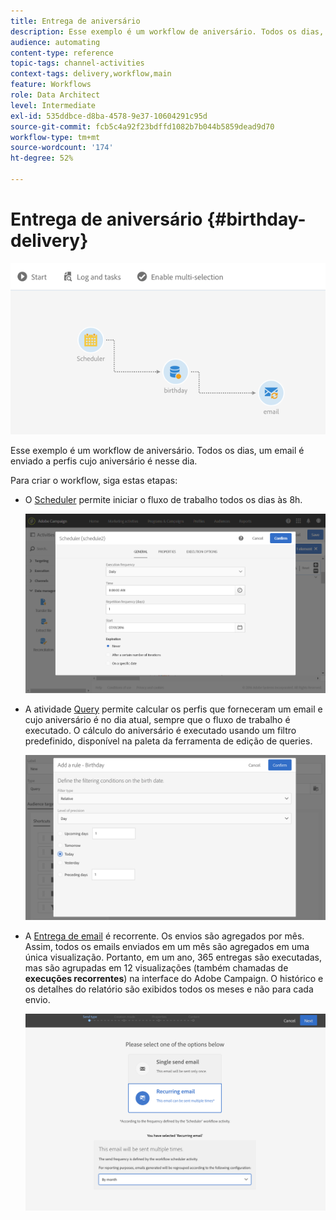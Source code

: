 ```yaml
---
title: Entrega de aniversário
description: Esse exemplo é um workflow de aniversário. Todos os dias, um email é enviado a perfis cujo aniversário é nesse dia.
audience: automating
content-type: reference
topic-tags: channel-activities
context-tags: delivery,workflow,main
feature: Workflows
role: Data Architect
level: Intermediate
exl-id: 535ddbce-d8ba-4578-9e37-10604291c95d
source-git-commit: fcb5c4a92f23bdffd1082b7b044b5859dead9d70
workflow-type: tm+mt
source-wordcount: '174'
ht-degree: 52%

---
```


# Entrega de aniversário {#birthday-delivery}

![](assets/wkf_delivery_example_1.png)

Esse exemplo é um workflow de aniversário. Todos os dias, um email é enviado a perfis cujo aniversário é nesse dia.

Para criar o workflow, siga estas etapas:

* O [Scheduler](../../automating/using/scheduler.md) permite iniciar o fluxo de trabalho todos os dias às 8h.

  ![](assets/wkf_delivery_example_2.png)

* A atividade [Query](../../automating/using/query.md) permite calcular os perfis que forneceram um email e cujo aniversário é no dia atual, sempre que o fluxo de trabalho é executado. O cálculo do aniversário é executado usando um filtro predefinido, disponível na paleta da ferramenta de edição de queries.

  ![](assets/wkf_delivery_example_3.png)

* A [Entrega de email](../../automating/using/email-delivery.md) é recorrente. Os envios são agregados por mês. Assim, todos os emails enviados em um mês são agregados em uma única visualização. Portanto, em um ano, 365 entregas são executadas, mas são agrupadas em 12 visualizações (também chamadas de **execuções recorrentes**) na interface do Adobe Campaign. O histórico e os detalhes do relatório são exibidos todos os meses e não para cada envio.

  ![](assets/wkf_delivery_example_4.png)
